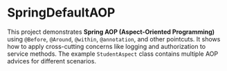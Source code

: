 # SpringDefaultAOP
This project demonstrates **Spring AOP (Aspect-Oriented Programming)** using `@Before`, `@Around`, `@within`, `@annotation`, and other pointcuts.   It shows how to apply cross-cutting concerns like logging and authorization to service methods.   The example `StudentAspect` class contains multiple AOP advices for different scenarios.
